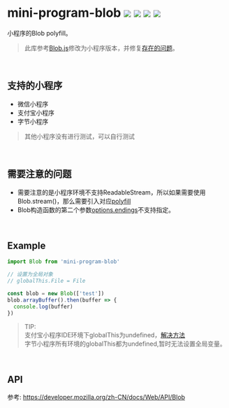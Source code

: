 # mini-program-blob  ![](https://badgen.net/npm/v/mini-program-blob)  ![](https://badgen.net/npm/types/mini-program-blob) ![](https://badgen.net/npm/dt/mini-program-blob) ![](https://badgen.net/badge/language/typescript/blue)


小程序的Blob polyfill。  
> 此库参考[Blob.js](https://github.com/eligrey/Blob.js)修改为小程序版本，并修复[存在的问题](https://github.com/eligrey/Blob.js/pull/80)。

<br/>

## 支持的小程序
- 微信小程序
- 支付宝小程序
- 字节小程序
> 其他小程序没有进行测试，可以自行测试

<br/>

## 需要注意的问题
- 需要注意的是小程序环境不支持ReadableStream，所以如果需要使用Blob.stream()，那么需要引入对应[polyfill](https://github.com/MattiasBuelens/web-streams-polyfill)
- Blob构造函数的第二个参数[options.endings](https://developer.mozilla.org/zh-CN/docs/Web/API/Blob/Blob)不支持指定。

<br/>

## Example
```js
import Blob from 'mini-program-blob'

// 设置为全局对象
// globalThis.File = File

const blob = new Blob(['test'])
blob.arrayBuffer().then(buffer => {
  console.log(buffer)
})
```
> TIP:   
> 支付宝小程序IDE环境下globalThis为undefined，[解决方法](https://github.com/zyrong/mini-program-polyfill/issues/1)  
>字节小程序所有环境的globalThis都为undefined,暂时无法设置全局变量。  

<br/>

## API
参考: https://developer.mozilla.org/zh-CN/docs/Web/API/Blob
